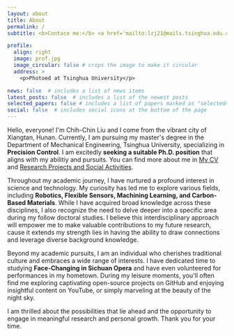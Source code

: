 ```yaml
---
layout: about
title: About
permalink: /
subtitle: <b>Contace me:</b> <a href='mailto:lzj21@mails.tsinghua.edu.cn'>lzj21@mails.tsinghua.edu.cn</a>, Tsinghua University.

profile:
  align: right
  image: prof.jpg
  image_circular: false # crops the image to make it circular
  address: >
    <p>Photoed at Tsinghua University</p>

news: false  # includes a list of news items
latest_posts: false  # includes a list of the newest posts
selected_papers: false # includes a list of papers marked as "selected={true}"
social: false  # includes social icons at the bottom of the page
---
```


Hello, everyone! I'm Chih-Chin Liu and I come from the vibrant city of Xiangtan, Hunan. Currently, I am pursuing my master's degree in the Department of Mechanical Engineering, Tsinghua University, specializing in **Precision Control**. I am excitedly **seeking a suitable Ph.D. position** that aligns with my abilitiy and pursuits. You can find more about me in [My CV](/cv/) and [Research Projects and Social Activities](/projects&activities/).

Throughout my academic journey, I have nurtured a profound interest in science and technology. My curiosity has led me to explore various fields, including **Robotics, Flexible Sensors, Machining Learning, and Carbon-Based Materials**. While I have acquired broad knowledge across these disciplines, I also recognize the need to delve deeper into a specific area during my follow doctoral studies. I believe this interdisciplinary approach will empower me to make valuable contributions to my future research, cause it extends my strength lies in having the ability to draw connections and leverage diverse background knowledge.

Beyond my academic pursuits, I am an individual who cherishes traditional culture and embraces a wide range of interests. I have dedicated time to studying **Face-Changing in Sichuan Opera** and have even volunteered for performances in my hometown. During my leisure moments, you'll often find me exploring captivating open-source projects on GitHub and enjoying insightful content on YouTube, or simply marveling at the beauty of the night sky.

I am thrilled about the possibilities that lie ahead and the opportunity to engage in meaningful research and personal growth. Thank you for your time.